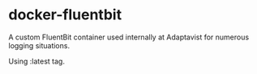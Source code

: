 # docker-fluentbit
A custom FluentBit container used internally at Adaptavist for numerous logging situations.

Using :latest tag.
